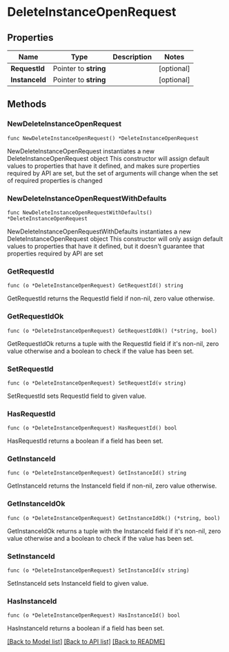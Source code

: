 # DeleteInstanceOpenRequest

## Properties

Name | Type | Description | Notes
------------ | ------------- | ------------- | -------------
**RequestId** | Pointer to **string** |  | [optional] 
**InstanceId** | Pointer to **string** |  | [optional] 

## Methods

### NewDeleteInstanceOpenRequest

`func NewDeleteInstanceOpenRequest() *DeleteInstanceOpenRequest`

NewDeleteInstanceOpenRequest instantiates a new DeleteInstanceOpenRequest object
This constructor will assign default values to properties that have it defined,
and makes sure properties required by API are set, but the set of arguments
will change when the set of required properties is changed

### NewDeleteInstanceOpenRequestWithDefaults

`func NewDeleteInstanceOpenRequestWithDefaults() *DeleteInstanceOpenRequest`

NewDeleteInstanceOpenRequestWithDefaults instantiates a new DeleteInstanceOpenRequest object
This constructor will only assign default values to properties that have it defined,
but it doesn't guarantee that properties required by API are set

### GetRequestId

`func (o *DeleteInstanceOpenRequest) GetRequestId() string`

GetRequestId returns the RequestId field if non-nil, zero value otherwise.

### GetRequestIdOk

`func (o *DeleteInstanceOpenRequest) GetRequestIdOk() (*string, bool)`

GetRequestIdOk returns a tuple with the RequestId field if it's non-nil, zero value otherwise
and a boolean to check if the value has been set.

### SetRequestId

`func (o *DeleteInstanceOpenRequest) SetRequestId(v string)`

SetRequestId sets RequestId field to given value.

### HasRequestId

`func (o *DeleteInstanceOpenRequest) HasRequestId() bool`

HasRequestId returns a boolean if a field has been set.

### GetInstanceId

`func (o *DeleteInstanceOpenRequest) GetInstanceId() string`

GetInstanceId returns the InstanceId field if non-nil, zero value otherwise.

### GetInstanceIdOk

`func (o *DeleteInstanceOpenRequest) GetInstanceIdOk() (*string, bool)`

GetInstanceIdOk returns a tuple with the InstanceId field if it's non-nil, zero value otherwise
and a boolean to check if the value has been set.

### SetInstanceId

`func (o *DeleteInstanceOpenRequest) SetInstanceId(v string)`

SetInstanceId sets InstanceId field to given value.

### HasInstanceId

`func (o *DeleteInstanceOpenRequest) HasInstanceId() bool`

HasInstanceId returns a boolean if a field has been set.


[[Back to Model list]](../README.md#documentation-for-models) [[Back to API list]](../README.md#documentation-for-api-endpoints) [[Back to README]](../README.md)


